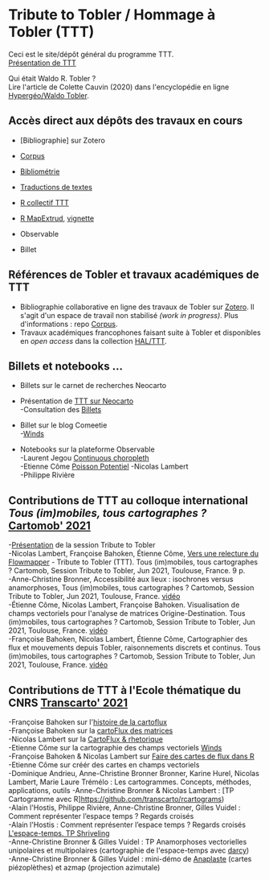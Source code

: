 # Tribute to Tobler / Hommage à Tobler (TTT)

Ceci est le site/dépôt général du programme TTT. </br>
[Présentation de TTT](https://geoflowiz.hypotheses.org/ttt-tribute-to-tobler) 

Qui était Waldo R. Tobler ? </br>
Lire l'article de Colette Cauvin (2020) dans l'encyclopédie en ligne [Hypergéo/Waldo Tobler](https://hypergeo.eu/waldo-tobler/).

## Accès direct aux dépôts des travaux en cours

- [Bibliographie] sur Zotero

- [Corpus](https://github.com/tributetotobler/corpus)

- [Bibliométrie](https://github.com/tributetotobler/bibliotobler)

- [Traductions de textes](https://github.com/tributetotobler/traductions)

- [R collectif TTT](https://github.com/tributetotobler/ttt)

- [R MapExtrud](https://github.com/neocarto/mapextrud), [vignette](https://neocarto.github.io/mapextrud/vignettes/how-to-build-extruded-maps.html)

- Observable

- Billet

## Références de Tobler et travaux académiques de TTT

- Bibliographie collaborative en ligne des travaux de Tobler sur [Zotero](http://www.zotero.org). Il s'agit d'un espace de travail non stabilisé *(work in progress)*. Plus d'informations : repo [Corpus](https://github.com/tributetotobler/corpus).</br>
- Travaux académiques francophones faisant suite à Tobler et disponibles en _open access_ dans la collection [HAL/TTT](https://tel.archives-ouvertes.fr/TTT/).

## Billets et notebooks ...

- Billets sur le carnet de recherches Neocarto </br>
- Présentation de [TTT sur Neocarto](https://neocarto.hypotheses.org/ttt-tobler) </br>
-Consultation des [Billets](https://neocarto.hypotheses.org/category/tribute-to-tobler)

- Billet sur le blog Comeetie </br>
-[Winds](https://www.comeetie.fr/galerie/wind/)

- Notebooks sur la plateforme Observable </br>
-Laurent Jegou [Continuous choropleth](https://observablehq.com/@ljegou/ttt-continuous-choropleth) </br>
-Etienne Côme [Poisson Potentiel](https://observablehq.com/@comeetie/ttt-poisson-potential)
-Nicolas Lambert      </br>
-Philippe Rivière     </br>


## Contributions de TTT au colloque international _Tous (im)mobiles, tous cartographes ?_ [Cartomob' 2021](https://geoflowiz.hypotheses.org/session-ttt-a-cartomob-2021)

-[Présentation](https://geoflowiz.hypotheses.org/session-ttt-a-cartomob-2021) de la session Tribute to Tobler </br>
-Nicolas Lambert, Françoise Bahoken, Étienne Côme, [Vers une relecture du Flowmapper](https://hal.archives-ouvertes.fr/hal-03434168) - Tribute to Tobler (TTT). Tous (im)mobiles, tous cartographes ? Cartomob, Session Tribute to Tobler, Jun 2021, Toulouse, France. 9 p. </br>
-Anne-Christine Bronner, Accessibilité aux lieux : isochrones versus anamorphoses,  Tous (im)mobiles, tous cartographes ? Cartomob, Session Tribute to Tobler, Jun 2021, Toulouse, France. [vidéo](https://prismes.univ-toulouse.fr/player.php?code=XkPFhI6R&width=100%&height=100%) </br>
-Étienne Côme, Nicolas Lambert, Françoise Bahoken. Visualisation de champs vectoriels pour l'analyse de matrices Origine-Destination. Tous (im)mobiles, tous cartographes ? Cartomob, Session Tribute to Tobler, Jun 2021, Toulouse, France. [vidéo](https://prismes.univ-toulouse.fr/player.php?code=erMf3lns&width=100%&height=100%)</br>
-Françoise Bahoken, Nicolas Lambert, Étienne Côme, Cartographier des flux et mouvements depuis Tobler, raisonnements discrets et continus. Tous (im)mobiles, tous cartographes ? Cartomob, Session Tribute to Tobler, Jun 2021, Toulouse, France. [vidéo](https://prismes.univ-toulouse.fr/player.php?code=538O3J2a&width=100%&height=100%)</br>


## Contributions de TTT à l'Ecole thématique du CNRS [Transcarto' 2021](https://github.com/transcarto)

-Françoise Bahoken sur l'[histoire de la cartoflux](https://bit.ly/3Grg9I6) </br>
-Françoise Bahoken sur la [cartoFlux des matrices](https://bit.ly/3ErFS1z) </br>
-Nicolas Lambert sur la [CartoFlux & rhetorique](https://transcarto.github.io/rflows/presentations/CartoFlux.html#1) </br>
-Etienne Côme sur la cartographie des champs vectoriels [Winds](https://transcarto.github.io/rflows/presentations/CartoWinds/TTT_comeetie.html) </br>
-Françoise Bahoken & Nicolas Lambert sur [Faire des cartes de flux dans R](https://transcarto.github.io/rflows/TRANSCARTO_flows.html) </br>
-Etienne Côme sur créér des cartes en champs vectoriels </br>
-Dominique Andrieu, Anne-Christine Bronner Bronner, Karine Hurel, Nicolas Lambert, Marie Laure Trémélo : Les cartogrammes. Concepts, méthodes, applications, outils
-Anne-Christine Bronner & Nicolas Lambert : [TP Cartogramme avec R]https://github.com/transcarto/rcartograms) </br>
-Alain l'Hostis, Philippe Rivière, Anne-Christine Bronner, Gilles Vuidel : Comment représenter l’espace temps ? Regards croisés</br>
-Alain l'Hostis : Comment représenter l’espace temps ? Regards croisés [L'espace-temps. TP Shriveling](https://github.com/transcarto/espace-temps) </br>
-Anne-Christine Bronner & Gilles Vuidel : TP Anamorphoses vectorielles unipolaires et multipolaires (cartographie de l'espace-temps avec [darcy](https://sourcesup.renater.fr/www/transcarto/darcy/))</br>
-Anne-Christine Bronner & Gilles Vuidel : mini-démo de [Anaplaste](https://sourcesup.renater.fr/www/transcarto/anaplaste/) (cartes piézoplèthes) et azmap (projection azimutale)
